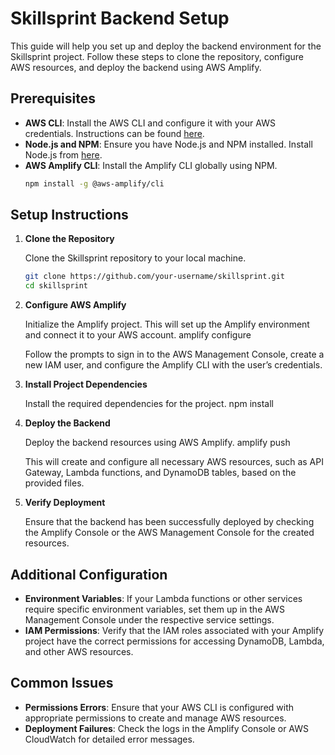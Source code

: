 

# Skillsprint Backend Setup

This guide will help you set up and deploy the backend environment for the Skillsprint project. Follow these steps to clone the repository, configure AWS resources, and deploy the backend using AWS Amplify.

## Prerequisites

- **AWS CLI**: Install the AWS CLI and configure it with your AWS credentials. Instructions can be found [here](https://docs.aws.amazon.com/cli/latest/userguide/cli-configure-quickstart.html).
- **Node.js and NPM**: Ensure you have Node.js and NPM installed. Install Node.js from [here](https://nodejs.org/).
- **AWS Amplify CLI**: Install the Amplify CLI globally using NPM.
  ```bash
  npm install -g @aws-amplify/cli
  ```

## Setup Instructions

1. **Clone the Repository**

   Clone the Skillsprint repository to your local machine.
   ```bash
   git clone https://github.com/your-username/skillsprint.git
   cd skillsprint
   ```

2. **Configure AWS Amplify**

   Initialize the Amplify project. This will set up the Amplify environment and connect it to your AWS account.
   amplify configure
  

   Follow the prompts to sign in to the AWS Management Console, create a new IAM user, and configure the Amplify CLI with the user’s credentials.

3. **Install Project Dependencies**

   Install the required dependencies for the project.
   npm install


4. **Deploy the Backend**

   Deploy the backend resources using AWS Amplify.
   amplify push

   This will create and configure all necessary AWS resources, such as API Gateway, Lambda functions, and DynamoDB tables, based on the provided files.

5. **Verify Deployment**

   Ensure that the backend has been successfully deployed by checking the Amplify Console or the AWS Management Console for the created resources.

## Additional Configuration

- **Environment Variables**: If your Lambda functions or other services require specific environment variables, set them up in the AWS Management Console under the respective service settings.
- **IAM Permissions**: Verify that the IAM roles associated with your Amplify project have the correct permissions for accessing DynamoDB, Lambda, and other AWS resources.

## Common Issues

- **Permissions Errors**: Ensure that your AWS CLI is configured with appropriate permissions to create and manage AWS resources.
- **Deployment Failures**: Check the logs in the Amplify Console or AWS CloudWatch for detailed error messages.
